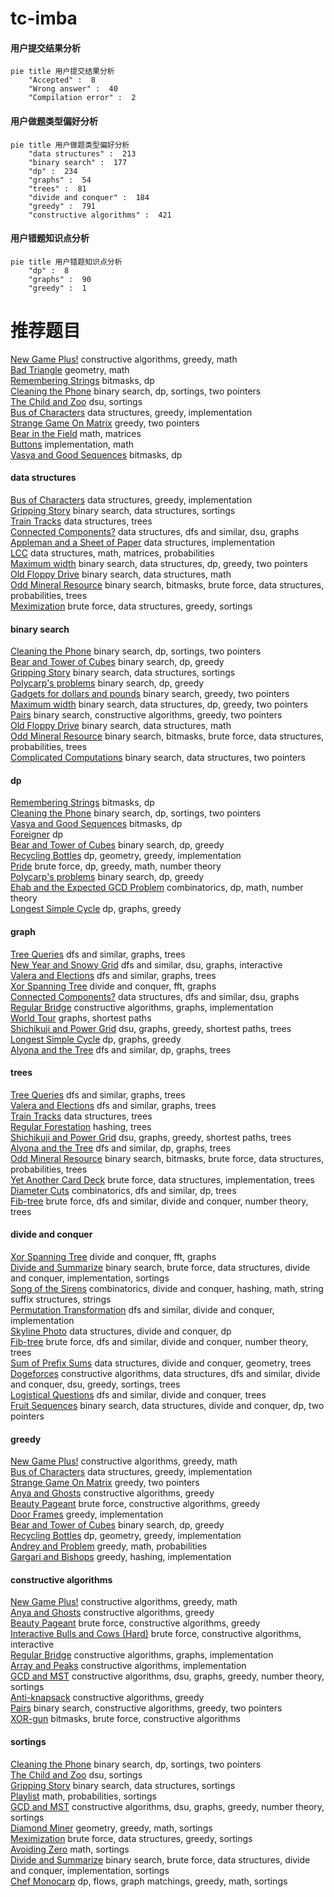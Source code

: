 # tc-imba
<!-- tabs:start -->
#### **用户提交结果分析**

```mermaid
pie title 用户提交结果分析
    "Accepted" :  8
    "Wrong answer" :  40
    "Compilation error" :  2
```
#### **用户做题类型偏好分析**

```mermaid
pie title 用户做题类型偏好分析
    "data structures" :  213
    "binary search" :  177
    "dp" :  234
    "graphs" :  54
    "trees" :  81
    "divide and conquer" :  184
    "greedy" :  791
    "constructive algorithms" :  421
```
#### **用户错题知识点分析**

```mermaid
pie title 用户错题知识点分析
    "dp" :  8
    "graphs" :  90
    "greedy" :  1
```
<!-- tabs:end -->
# 推荐题目
[New Game Plus!](https://codeforces.com/contest/1457/problem/E)		constructive algorithms,
                        greedy,
                        math		  
[Bad Triangle](http://codeforces.com/problemset/problem/1398/A)		geometry,
                        math		  
[Remembering Strings](http://codeforces.com/problemset/problem/543/C)		bitmasks,
                        dp		  
[Cleaning the Phone](http://codeforces.com/problemset/problem/1475/D)		binary search,
                        dp,
                        sortings,
                        two pointers		  
[The Child and Zoo](https://codeforces.com/contest/438/problem/B)		dsu,
                        sortings		  
[Bus of Characters](http://codeforces.com/problemset/problem/982/B)		data structures,
                        greedy,
                        implementation		  
[Strange Game On Matrix](http://codeforces.com/problemset/problem/873/C)		greedy,
                        two pointers		  
[Bear in the Field](http://codeforces.com/problemset/problem/385/E)		math,
                        matrices		  
[Buttons](http://codeforces.com/problemset/problem/268/B)		implementation,
                        math		  
[Vasya and Good Sequences](http://codeforces.com/problemset/problem/1030/E)		bitmasks,
                        dp		  
<!-- tabs:start -->
#### **data structures**
[Bus of Characters](http://codeforces.com/problemset/problem/982/B)		data structures,
                        greedy,
                        implementation		  
[Gripping Story](http://codeforces.com/problemset/problem/198/E)		binary search,
                        data structures,
                        sortings		  
[Train Tracks](http://codeforces.com/problemset/problem/1344/E)		data structures,
                        trees		  
[Connected Components?](http://codeforces.com/problemset/problem/920/E)		data structures,
                        dfs and similar,
                        dsu,
                        graphs		  
[Appleman and a Sheet of Paper](https://codeforces.com/contest/462/problem/E)		data structures,
                        implementation		  
[LCC](http://codeforces.com/problemset/problem/1286/D)		data structures,
                        math,
                        matrices,
                        probabilities		  
[Maximum width](http://codeforces.com/problemset/problem/1492/C)		binary search,
                        data structures,
                        dp,
                        greedy,
                        two pointers		  
[Old Floppy Drive](http://codeforces.com/problemset/problem/1490/G)		binary search,
                        data structures,
                        math		  
[Odd Mineral Resource](http://codeforces.com/problemset/problem/1479/D)		binary search,
                        bitmasks,
                        brute force,
                        data structures,
                        probabilities,
                        trees		  
[Meximization](http://codeforces.com/problemset/problem/1497/A)		brute force,
                        data structures,
                        greedy,
                        sortings		  
#### **binary search**
[Cleaning the Phone](http://codeforces.com/problemset/problem/1475/D)		binary search,
                        dp,
                        sortings,
                        two pointers		  
[Bear and Tower of Cubes](http://codeforces.com/problemset/problem/679/B)		binary search,
                        dp,
                        greedy		  
[Gripping Story](http://codeforces.com/problemset/problem/198/E)		binary search,
                        data structures,
                        sortings		  
[Polycarp's problems](http://codeforces.com/problemset/problem/727/F)		binary search,
                        dp,
                        greedy		  
[Gadgets for dollars and pounds](http://codeforces.com/problemset/problem/609/D)		binary search,
                        greedy,
                        two pointers		  
[Maximum width](http://codeforces.com/problemset/problem/1492/C)		binary search,
                        data structures,
                        dp,
                        greedy,
                        two pointers		  
[Pairs](http://codeforces.com/problemset/problem/1463/D)		binary search,
                        constructive algorithms,
                        greedy,
                        two pointers		  
[Old Floppy Drive](http://codeforces.com/problemset/problem/1490/G)		binary search,
                        data structures,
                        math		  
[Odd Mineral Resource](http://codeforces.com/problemset/problem/1479/D)		binary search,
                        bitmasks,
                        brute force,
                        data structures,
                        probabilities,
                        trees		  
[Complicated Computations](http://codeforces.com/problemset/problem/1436/E)		binary search,
                        data structures,
                        two pointers		  
#### **dp**
[Remembering Strings](http://codeforces.com/problemset/problem/543/C)		bitmasks,
                        dp		  
[Cleaning the Phone](http://codeforces.com/problemset/problem/1475/D)		binary search,
                        dp,
                        sortings,
                        two pointers		  
[Vasya and Good Sequences](http://codeforces.com/problemset/problem/1030/E)		bitmasks,
                        dp		  
[Foreigner](http://codeforces.com/problemset/problem/1142/D)		dp		  
[Bear and Tower of Cubes](http://codeforces.com/problemset/problem/679/B)		binary search,
                        dp,
                        greedy		  
[Recycling Bottles](http://codeforces.com/problemset/problem/671/A)		dp,
                        geometry,
                        greedy,
                        implementation		  
[Pride](http://codeforces.com/problemset/problem/891/A)		brute force,
                        dp,
                        greedy,
                        math,
                        number theory		  
[Polycarp's problems](http://codeforces.com/problemset/problem/727/F)		binary search,
                        dp,
                        greedy		  
[Ehab and the Expected GCD Problem](http://codeforces.com/problemset/problem/1174/E)		combinatorics,
                        dp,
                        math,
                        number theory		  
[Longest Simple Cycle](http://codeforces.com/problemset/problem/1476/C)		dp,
                        graphs,
                        greedy		  
#### **graph**
[Tree Queries](http://codeforces.com/problemset/problem/825/G)		dfs and similar,
                        graphs,
                        trees		  
[New Year and Snowy Grid](http://codeforces.com/problemset/problem/750/H)		dfs and similar,
                        dsu,
                        graphs,
                        interactive		  
[Valera and Elections](http://codeforces.com/problemset/problem/369/C)		dfs and similar,
                        graphs,
                        trees		  
[Xor Spanning Tree](https://codeforces.com/contest/1219/problem/B)		divide and conquer,
                        fft,
                        graphs		  
[Connected Components?](http://codeforces.com/problemset/problem/920/E)		data structures,
                        dfs and similar,
                        dsu,
                        graphs		  
[Regular Bridge](http://codeforces.com/problemset/problem/550/D)		constructive algorithms,
                        graphs,
                        implementation		  
[World Tour](http://codeforces.com/problemset/problem/666/B)		graphs,
                        shortest paths		  
[Shichikuji and Power Grid](http://codeforces.com/problemset/problem/1245/D)		dsu,
                        graphs,
                        greedy,
                        shortest paths,
                        trees		  
[Longest Simple Cycle](http://codeforces.com/problemset/problem/1476/C)		dp,
                        graphs,
                        greedy		  
[Alyona and the Tree](http://codeforces.com/problemset/problem/682/C)		dfs and similar,
                        dp,
                        graphs,
                        trees		  
#### **trees**
[Tree Queries](http://codeforces.com/problemset/problem/825/G)		dfs and similar,
                        graphs,
                        trees		  
[Valera and Elections](http://codeforces.com/problemset/problem/369/C)		dfs and similar,
                        graphs,
                        trees		  
[Train Tracks](http://codeforces.com/problemset/problem/1344/E)		data structures,
                        trees		  
[Regular Forestation](http://codeforces.com/problemset/problem/1252/F)		hashing,
                        trees		  
[Shichikuji and Power Grid](http://codeforces.com/problemset/problem/1245/D)		dsu,
                        graphs,
                        greedy,
                        shortest paths,
                        trees		  
[Alyona and the Tree](http://codeforces.com/problemset/problem/682/C)		dfs and similar,
                        dp,
                        graphs,
                        trees		  
[Odd Mineral Resource](http://codeforces.com/problemset/problem/1479/D)		binary search,
                        bitmasks,
                        brute force,
                        data structures,
                        probabilities,
                        trees		  
[Yet Another Card Deck](http://codeforces.com/problemset/problem/1511/C)		brute force,
                        data structures,
                        implementation,
                        trees		  
[Diameter Cuts](http://codeforces.com/problemset/problem/1499/F)		combinatorics,
                        dfs and similar,
                        dp,
                        trees		  
[Fib-tree](http://codeforces.com/problemset/problem/1491/E)		brute force,
                        dfs and similar,
                        divide and conquer,
                        number theory,
                        trees		  
#### **divide and conquer**
[Xor Spanning Tree](https://codeforces.com/contest/1219/problem/B)		divide and conquer,
                        fft,
                        graphs		  
[Divide and Summarize](http://codeforces.com/problemset/problem/1461/D)		binary search,
                        brute force,
                        data structures,
                        divide and conquer,
                        implementation,
                        sortings		  
[Song of the Sirens](http://codeforces.com/problemset/problem/1466/G)		combinatorics,
                        divide and conquer,
                        hashing,
                        math,
                        string suffix structures,
                        strings		  
[Permutation Transformation](http://codeforces.com/problemset/problem/1490/D)		dfs and similar,
                        divide and conquer,
                        implementation		  
[Skyline Photo](https://codeforces.com/contest/1483/problem/C)		data structures,
                        divide and conquer,
                        dp		  
[Fib-tree](http://codeforces.com/problemset/problem/1491/E)		brute force,
                        dfs and similar,
                        divide and conquer,
                        number theory,
                        trees		  
[Sum of Prefix Sums](http://codeforces.com/problemset/problem/1303/G)		data structures,
                        divide and conquer,
                        geometry,
                        trees		  
[Dogeforces](http://codeforces.com/problemset/problem/1494/D)		constructive algorithms,
                        data structures,
                        dfs and similar,
                        divide and conquer,
                        dsu,
                        greedy,
                        sortings,
                        trees		  
[Logistical Questions](http://codeforces.com/problemset/problem/566/C)		dfs and similar,
                        divide and conquer,
                        trees		  
[Fruit Sequences](http://codeforces.com/problemset/problem/1428/F)		binary search,
                        data structures,
                        divide and conquer,
                        dp,
                        two pointers		  
#### **greedy**
[New Game Plus!](https://codeforces.com/contest/1457/problem/E)		constructive algorithms,
                        greedy,
                        math		  
[Bus of Characters](http://codeforces.com/problemset/problem/982/B)		data structures,
                        greedy,
                        implementation		  
[Strange Game On Matrix](http://codeforces.com/problemset/problem/873/C)		greedy,
                        two pointers		  
[Anya and Ghosts](http://codeforces.com/problemset/problem/508/C)		constructive algorithms,
                        greedy		  
[Beauty Pageant](http://codeforces.com/problemset/problem/246/C)		brute force,
                        constructive algorithms,
                        greedy		  
[Door Frames](http://codeforces.com/problemset/problem/910/B)		greedy,
                        implementation		  
[Bear and Tower of Cubes](http://codeforces.com/problemset/problem/679/B)		binary search,
                        dp,
                        greedy		  
[Recycling Bottles](http://codeforces.com/problemset/problem/671/A)		dp,
                        geometry,
                        greedy,
                        implementation		  
[Andrey and Problem](https://codeforces.com/contest/443/problem/D)		greedy,
                        math,
                        probabilities		  
[Gargari and Bishops](http://codeforces.com/problemset/problem/463/C)		greedy,
                        hashing,
                        implementation		  
#### **constructive algorithms**
[New Game Plus!](https://codeforces.com/contest/1457/problem/E)		constructive algorithms,
                        greedy,
                        math		  
[Anya and Ghosts](http://codeforces.com/problemset/problem/508/C)		constructive algorithms,
                        greedy		  
[Beauty Pageant](http://codeforces.com/problemset/problem/246/C)		brute force,
                        constructive algorithms,
                        greedy		  
[Interactive Bulls and Cows (Hard)](http://codeforces.com/problemset/problem/753/C)		brute force,
                        constructive algorithms,
                        interactive		  
[Regular Bridge](http://codeforces.com/problemset/problem/550/D)		constructive algorithms,
                        graphs,
                        implementation		  
[Array and Peaks](http://codeforces.com/problemset/problem/1513/A)		constructive algorithms,
                        implementation		  
[GCD and MST](http://codeforces.com/problemset/problem/1513/D)		constructive algorithms,
                        dsu,
                        graphs,
                        greedy,
                        number theory,
                        sortings		  
[Anti-knapsack](http://codeforces.com/problemset/problem/1493/A)		constructive algorithms,
                        greedy		  
[Pairs](http://codeforces.com/problemset/problem/1463/D)		binary search,
                        constructive algorithms,
                        greedy,
                        two pointers		  
[XOR-gun](https://codeforces.com/contest/1456/problem/B)		bitmasks,
                        brute force,
                        constructive algorithms		  
#### **sortings**
[Cleaning the Phone](http://codeforces.com/problemset/problem/1475/D)		binary search,
                        dp,
                        sortings,
                        two pointers		  
[The Child and Zoo](https://codeforces.com/contest/438/problem/B)		dsu,
                        sortings		  
[Gripping Story](http://codeforces.com/problemset/problem/198/E)		binary search,
                        data structures,
                        sortings		  
[Playlist](http://codeforces.com/problemset/problem/268/E)		math,
                        probabilities,
                        sortings		  
[GCD and MST](http://codeforces.com/problemset/problem/1513/D)		constructive algorithms,
                        dsu,
                        graphs,
                        greedy,
                        number theory,
                        sortings		  
[Diamond Miner](https://codeforces.com/contest/1496/problem/C)		geometry,
                        greedy,
                        math,
                        sortings		  
[Meximization](http://codeforces.com/problemset/problem/1497/A)		brute force,
                        data structures,
                        greedy,
                        sortings		  
[Avoiding Zero](http://codeforces.com/problemset/problem/1427/A)		math,
                        sortings		  
[Divide and Summarize](http://codeforces.com/problemset/problem/1461/D)		binary search,
                        brute force,
                        data structures,
                        divide and conquer,
                        implementation,
                        sortings		  
[Chef Monocarp](http://codeforces.com/problemset/problem/1437/C)		dp,
                        flows,
                        graph matchings,
                        greedy,
                        math,
                        sortings		  
<!-- tabs:end -->
